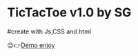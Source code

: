 # TicTacToe v1.0 by SG
#create with Js,CSS and html

😉👉[Demo enjoy](https://stephan-gabriel-sg.github.io/ticTacToe/)
